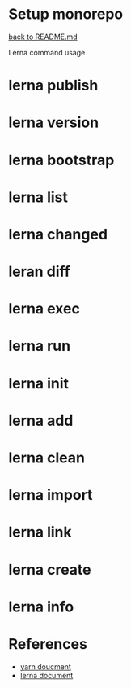 # Setup monorepo

[back to README.md](../README.md)

Lerna command usage

# lerna publish

# lerna version

# lerna bootstrap

# lerna list

# lerna changed

# leran diff

# lerna exec

# lerna run

# lerna init

# lerna add

# lerna clean

# lerna import

# lerna link

# lerna create

# lerna info

# References

- [yarn doucment](https://classic.yarnpkg.com/lang/en/docs/workspaces/)
- [lerna document](https://github.com/lerna/lerna)

